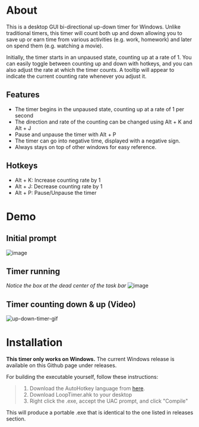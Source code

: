 # About
This is a desktop GUI bi-directional up-down timer for Windows. Unlike traditional timers, this timer will count both up and down allowing you to save up or earn time from various activities (e.g. work, homework) and later on spend them (e.g. watching a movie).

Initially, the timer starts in an unpaused state, counting up at a rate of 1. You can easily toggle between counting up and down with hotkeys, and you can also adjust the rate at which the timer counts. A tooltip will appear to indicate the current counting rate whenever you adjust it.
## Features
- The timer begins in the unpaused state, counting up at a rate of 1 per second
- The direction and rate of the counting can be changed using Alt + K and Alt + J
- Pause and unpause the timer with Alt + P
- The timer can go into negative time, displayed with a negative sign.
- Always stays on top of other windows for easy reference.
## Hotkeys
- Alt + K: Increase counting rate by 1
- Alt + J: Decrease counting rate by 1
- Alt + P: Pause/Unpause the timer
# Demo
## Initial prompt

![image](https://user-images.githubusercontent.com/57082175/116982852-2fa2fe80-ac7e-11eb-98aa-0a9d9ceb6d1f.png)

## Timer running
*Notice the box at the dead center of the task bar*
![image](https://user-images.githubusercontent.com/57082175/116983070-7db80200-ac7e-11eb-8c1c-b734a4948030.png)

## Timer counting down & up (Video)
![up-down-timer-gif](https://github.com/RogueArt/up-down-timer/assets/57082175/d38eae31-02ba-409a-9d0e-d1f3ef5e1222)

# Installation
**This timer only works on Windows.**
The current Windows release is available on this Github page under releases.

For building the executable yourself, follow these instructions:

> 1. Download the AutoHotkey language from [here](https://www.autohotkey.com/).
> 2. Download LoopTimer.ahk to your desktop
> 3. Right click the .exe, accept the UAC prompt, and click "Compile"

This will produce a portable .exe that is identical to the one listed in releases section.
